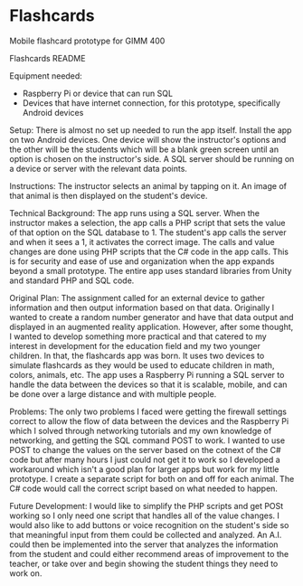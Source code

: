 # Flashcards
Mobile flashcard prototype for GIMM 400

Flashcards README

Equipment needed:
- Raspberry Pi or device that can run SQL
- Devices that have internet connection, for this prototype,
  specifically Android devices
  
Setup:
There is almost no set up needed to run the app itself. Install the app on two
Android devices. One device will show the instructor's options and the other will
be the students which will be a blank green screen until an option is chosen on the
instructor's side. A SQL server should be running on a device or server with the 
relevant data points.

Instructions:
The instructor selects an animal by tapping on it. An image of that animal is then
displayed on the student's device.

Technical Background:
The app runs using a SQL server. When the instructor makes a selection, the app calls
a PHP script that sets the value of that option on the SQL database to 1. The student's
app calls the server and when it sees a 1, it activates the correct image. The calls and
value changes are done using PHP scripts that the C# code in the app calls. This is for
security and ease of use and organization when the app expands beyond a small prototype.
The entire app uses standard libraries from Unity and standard PHP and SQL code.

Original Plan:
The assignment called for an external device to gather information and then output information
based on that data. Originally I wanted to create a random number generator and have that data
output and displayed in an augmented reality application. However, after some thought, I wanted
to develop something more practical and that catered to my interest in development for the education
field and my two younger children. In that, the flashcards app was born. It uses two devices to 
simulate flashcards as they would be used to educate children in math, colors, animals, etc. The
app uses a Raspberry Pi running a SQL server to handle the data between the devices so that it is
scalable, mobile, and can be done over a large distance and with multiple people.

Problems:
The only two problems I faced were getting the firewall settings correct to allow the flow of data
between the devices and the Raspberry Pi which I solved through networking tutorials and my own
knowledge of networking, and getting the SQL command POST to work. I wanted to use POST to change
the values on the server based on the cotnext of the C# code but after many hours I just could not
get it to work so I developed a workaround which isn't a good plan for larger apps but work for my
little prototype. I create a separate script for both on and off for each animal. The C# code would
call the correct script based on what needed to happen.

Future Development:
I would like to simplify the PHP scripts and get POSt working so I only need one script that handles
all of the value changes. I would also like to add buttons or voice recognition on the student's side
so that meaningful input from them could be collected and analyzed. An A.I. could then be implemented
into the server that analyzes the information from the student and could either recommend areas of 
improvement to the teacher, or take over and begin showing the student things they need to work on.


